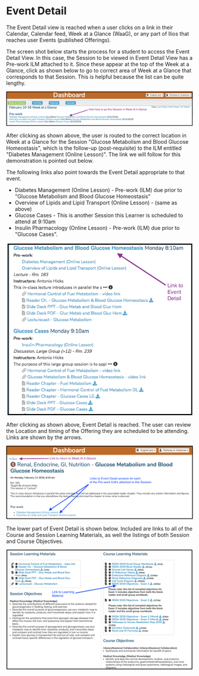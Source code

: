 # Event Detail

The Event Detail view is reached when a user clicks on a link in their Calendar, Calendar feed, Week at a Glance \(WaaG\), or any part of Ilios that reaches user Events \(published Offerings\).

The screen shot below starts the process for a student to access the Event Detail View. In this case, the Session to be viewed in Event Detail View has a Pre-work ILM attached to it. Since these appear at the top of the Week at a Glance, click as shown below to go to correct area of Week at a Glance that corresponds to that Session. This is helpful because the list can be quite lengthy.

![](../.gitbook/assets/image%20%289%29.png)

After clicking as shown above, the user is routed to the correct location in Week at a Glance for the Session "Glucose Metabolism and Blood Glucose Homeostasis", which is the follow-up \(post-requisite\) to the ILM entitled "Diabetes Management \(Online Lesson\)". The link we will follow for this demonstration is pointed out below. 

The following links also point towards the Event Detail appropriate to that event.

* Diabetes Management \(Online Lesson\) - Pre-work \(ILM\) due prior to "Glucose Metabolism and Blood Glucose Homeostasis"
* Overview of Lipids and Lipid Transport \(Online Lesson\) - \(same as above\)
* Glucose Cases - This is another Session this Learner is scheduled to attend at 9:10am
* Insulin Pharmacology \(Online Lesson\) - Pre-work \(ILM\) due prior to "Glucose Cases".

![](../.gitbook/assets/image%20%285%29.png)

After clicking as shown above, Event Detail is reached. The user can review the Location and timing of the Offering they are scheduled to be attending. Links are shown by the arrows. 

![Event Detail - Upper](../.gitbook/assets/image%20%286%29.png)

The lower part of Event Detail is shown below. Included are links to all of the Course and Session Learning Materials, as well the listings of both Session and Course Objectives.

![Event Detail - Lower](../.gitbook/assets/image%20%288%29.png)



